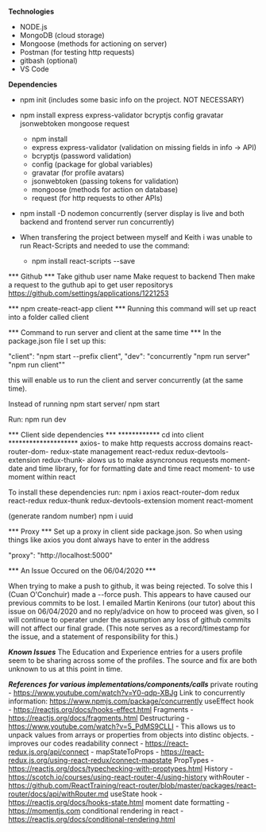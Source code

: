 **Technologies**

- NODE.js
- MongoDB (cloud storage)
- Mongoose (methods for actioning on server)
- Postman (for testing http requests)
- gitbash (optional)
- VS Code

**Dependencies**

- npm init (includes some basic info on the project. NOT NECESSARY)
- npm install express express-validator bcryptjs config gravatar jsonwebtoken mongoose request
    - npm install
    - express express-validator (validation on missing fields in info -> API)
    - bcryptjs (password validation)
    - config (package for global variables)
    - gravatar (for profile avatars)
    - jsonwebtoken (passing tokens for validation)
    - mongoose (methods for action on database)
    - request (for http requests to other APIs)

- npm install -D nodemon concurrently (server display is live and both backend and frontend server run concurrently)

- When transfering the project between myself and Keith i was unable to run React-Scripts and needed to use the command:
    - npm install react-scripts --save


*** Github ***
Take github user name
Make request to backend 
Then make a request to the guthub api to get user repositorys 
https://github.com/settings/applications/1221253

*** npm create-react-app client ***
Running this command will set up react into a folder called client 

*** Command to run server and client at the same time ***
In the package.json file I set up this:

"client": "npm start --prefix client",
"dev": "concurrently \"npm run server\" \"npm run client\""

this will enable us to run the client and server concurrently (at the same time).

Instead of running npm start server/ npm start

Run: npm run dev

*** Client side dependencies ***
************ cd into client ********************
axios- to make http requests accross domains 
react-router-dom-
redux-state management
react-redux
redux-devtools-extension
redux-thunk- alows us to make asyncronous requests
moment-  date and time library, for for formatting date and time 
react moment- to use moment within react

To install these dependencies run:
npm i axios react-router-dom redux react-redux redux-thunk redux-devtools-extension moment react-moment

(generate random number)
npm i uuid 

*** Proxy ***
Set up a proxy in client side package.json.
So when using things like axios you dont always have to enter in the address

"proxy": "http://localhost:5000"


*** An Issue Occured on the 06/04/2020 ***

When trying to make a push to github, it was being rejected.
To solve this I (Cuan O'Conchuir) made a --force push.
This appears to have caused our previous commits to be lost.
I emailed Martin Kenirons (our tutor) about this issue on 06/04/2020 and no reply/advice on how to proceed was given, 
so I will continue to operater under the assumption any loss of github commits will not affect our final grade.
(This note serves as a record/timestamp for the issue, and a statement of responsibility for this.)

***Known Issues***
The Education and Experience entries for a users profile seem to be sharing across some of the profiles. The source and fix are both unknown to us at this point in time.

***References for various implementations/components/calls***
private routing - https://www.youtube.com/watch?v=Y0-qdp-XBJg
Link to concurrently information: https://www.npmjs.com/package/concurrently
useEffect hook - https://reactjs.org/docs/hooks-effect.html
Fragments - https://reactjs.org/docs/fragments.html
Destructuring - https://www.youtube.com/watch?v=5_PdMS9CLLI
              - This allows us to unpack values from arrays or properties from objects into distinc objects.
              - improves our codes readability
connect - https://react-redux.js.org/api/connect
        - mapStateToProps - https://react-redux.js.org/using-react-redux/connect-mapstate
PropTypes - https://reactjs.org/docs/typechecking-with-proptypes.html
History - https://scotch.io/courses/using-react-router-4/using-history
withRouter - https://github.com/ReactTraining/react-router/blob/master/packages/react-router/docs/api/withRouter.md
useState hook - https://reactjs.org/docs/hooks-state.html
moment date formatting - https://momentjs.com
conditional rendering in react - https://reactjs.org/docs/conditional-rendering.html